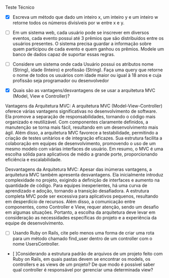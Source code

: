 Teste Técnico

- [x] Escreva um método que dado um inteiro x, um inteiro y e um inteiro w retorne todos os
números divisíveis por w entre x e y.

- [ ] Em um sistema web, cada usuário pode se inscrever em diversos eventos, cada evento
possui até 3 prêmios que são distribuídos entre os usuários presentes. O sistema precisa
guardar a informação sobre quem participou de cada evento e quem ganhou os prêmios.
Modele um banco de dados capaz de suportar essas regras.

- [ ] Considere um sistema onde cada Usuário possui os atributos nome (String), idade
(Inteiro) e profissão (String). Faça uma query que retorne o nome de todos os usuários com
idade maior ou igual à 18 anos e cuja profissão seja programador ou desenvolvedor

- [x] Quais são as vantagens/desvantagens de se usar a arquitetura MVC (Model, View e
Controller)?

Vantagens da Arquitetura MVC:
A arquitetura MVC (Model-View-Controller) oferece várias vantagens significativas no desenvolvimento de software. Ela promove a separação de responsabilidades, tornando o código mais organizado e reutilizável. Com componentes claramente definidos, a manutenção se torna mais fácil, resultando em um desenvolvimento mais ágil. Além disso, a arquitetura MVC favorece a testabilidade, permitindo a criação de testes unitários e de integração eficazes. Sua estrutura facilita a colaboração em equipes de desenvolvimento, promovendo o uso de um mesmo modelo com várias interfaces de usuário. Em resumo, o MVC é uma escolha sólida para aplicativos de médio a grande porte, proporcionando eficiência e escalabilidade.

Desvantagens da Arquitetura MVC:
Apesar das inúmeras vantagens, a arquitetura MVC também apresenta desvantagens. Ela inicialmente introduz complexidade no projeto, exigindo a definição de interfaces e aumento na quantidade de código. Para equipes inexperientes, há uma curva de aprendizado e adoção, tornando a transição desafiadora. A estrutura completa MVC pode ser excessiva para aplicativos pequenos, resultando em desperdício de recursos. Além disso, a comunicação entre componentes, como Controller e View, requer atenção, sendo um desafio em algumas situações. Portanto, a escolha da arquitetura deve levar em consideração as necessidades específicas do projeto e a experiência da equipe de desenvolvimento.




 - [ ] Usando Ruby on Rails, cite pelo menos uma forma de criar uma rota para um método
chamado find_user dentro de um controller com o nome UsersController.

 - [ ]Considerando a estrutura padrão de arquivos de um projeto feito com Ruby on Rails, em
quais pastas devem se encontrar os models, os controllers e as views de um projeto? De
que modo é possível saber qual controller é responsável por gerenciar uma determinada
view?
